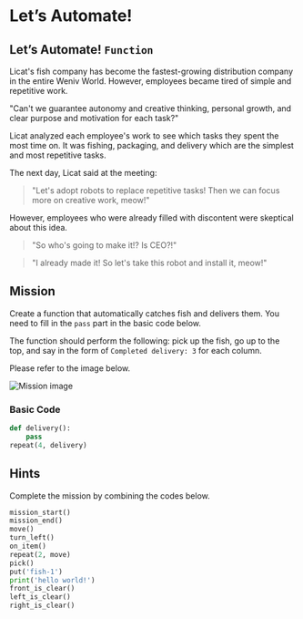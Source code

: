 # Let’s Automate!

## Let’s Automate! `Function`

Licat's fish company has become the fastest-growing distribution company in the entire Weniv World. However, employees became tired of simple and repetitive work.

"Can't we guarantee autonomy and creative thinking, personal growth, and clear purpose and motivation for each task?"

Licat analyzed each employee's work to see which tasks they spent the most time on. It was fishing, packaging, and delivery which are the simplest and most repetitive tasks.

The next day, Licat said at the meeting:

> "Let's adopt robots to replace repetitive tasks! Then we can focus more on creative work, meow!"

However, employees who were already filled with discontent were skeptical about this idea.

> "So who's going to make it!? Is CEO?!"

> "I already made it! So let's take this robot and install it, meow!"


## Mission

Create a function that automatically catches fish and delivers them. You need to fill in the `pass` part in the basic code below.

The function should perform the following: pick up the fish, go up to the top, and say in the form of `Completed delivery: 3` for each column.

Please refer to the image below.

![Mission image](./story9-3.png)

### Basic Code
```python
def delivery():
    pass
repeat(4, delivery)
```

## Hints
Complete the mission by combining the codes below.
```python
mission_start()
mission_end()
move()
turn_left()
on_item()
repeat(2, move)
pick()
put('fish-1')
print('hello world!')
front_is_clear()
left_is_clear()
right_is_clear()
```
